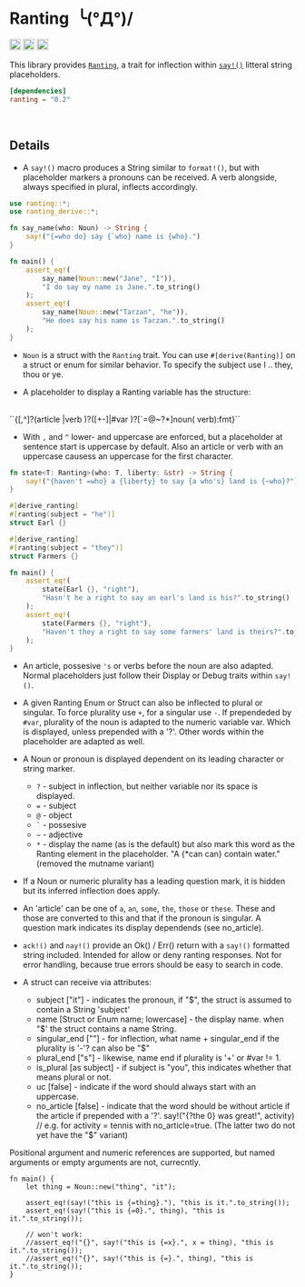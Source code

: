 Ranting&ensp;╰(°Д°)/
==========================

[<img alt="github" src="https://img.shields.io/badge/github-RoelKluin/ranting-8da0cb?style=for-the-badge&labelColor=555555&logo=github" height="20">](https://github.com/RoelKluin/ranting.rs)
[<img alt="crates.io" src="https://img.shields.io/crates/v/ranting.svg?style=for-the-badge&color=fc8d62&logo=rust" height="20">](https://crates.io/crates/ranting)
[<img alt="docs.rs" src="https://img.shields.io/badge/docs.rs-ranting-66c2a5?style=for-the-badge&labelColor=555555&logo=docs.rs" height="20">](https://docs.rs/ranting/0.2.0/ranting/)

This library provides [`Ranting`](https://docs.rs/ranting/0.2.0/ranting/trait.Ranting.html), a trait for inflection within [`say!()`](https://docs.rs/ranting_derive/0.2.0/ranting_derive/macro.say.html) litteral string placeholders.

```toml
[dependencies]
ranting = "0.2"
```

<br>

## Details

- A `say!()` macro produces a String similar to `format!()`, but with placeholder markers a pronouns can be
  received. A verb alongside, always specified in plural, inflects accordingly.

```rust
use ranting::*;
use ranting_derive::*;

fn say_name(who: Noun) -> String {
    say!("{=who do} say {`who} name is {who}.")
}

fn main() {
    assert_eq!(
        say_name(Noun::new("Jane", "I")),
        "I do say my name is Jane.".to_string()
    );
    assert_eq!(
        say_name(Noun::new("Tarzan", "he")),
        "He does say his name is Tarzan.".to_string()
    );
}
```

- `Noun` is a struct with the `Ranting` trait. You can use `#[derive(Ranting)]` on a struct or enum for similar
  behavior. To specify the subject use I .. they, thou or ye.

- A placeholder to display a Ranting variable has the structure:
<br>
  ``{[,^]?(article |verb )?([+-]|#var )?[`=@~?*]noun( verb):fmt}``
<br>

- With `,` and `^` lower- and uppercase are enforced, but a placeholder at sentence start is uppercase by default.
  Also an article or verb with an uppercase causess an uppercase for the first character.

```rust
fn state<T: Ranting>(who: T, liberty: &str) -> String {
    say!("{haven't =who} a {liberty} to say {a who's} land is {~who}?")
}

#[derive_ranting]
#[ranting(subject = "he")]
struct Earl {}

#[derive_ranting]
#[ranting(subject = "they")]
struct Farmers {}

fn main() {
    assert_eq!(
        state(Earl {}, "right"),
        "Hasn't he a right to say an earl's land is his?".to_string()
    );
    assert_eq!(
        state(Farmers {}, "right"),
        "Haven't they a right to say some farmers' land is theirs?".to_string()
    );
}
```

- An article, possesive `'s` or verbs before the noun are also adapted. Normal placeholders just follow their Display or
  Debug traits within `say!()`.

- A given Ranting Enum or Struct can also be inflected to plural or singular. To force plurality use `+`, for a singular
  use `-`. If prependeded by `#var`, plurality of the noun is adapted to the numeric variable var. Which is displayed,
  unless prepended with a '?'. Other words within the placeholder are adapted as well.

- A Noun or pronoun is displayed dependent on its leading character or string marker.
  * `?` - subject in inflection, but neither variable nor its space is displayed.
  * `=` - subject
  * `@` - object
  * `` ` `` - possesive
  * `~` - adjective
  * `*` - display the name (as is the default) but also mark this word as the Ranting element in the placeholder.
          "A {*can can} contain water."
  (removed the mutname variant)

- If a Noun or numeric plurality has a leading question mark, it is hidden but its inferred inflection does apply.

- An 'article' can be one of `a`, `an`, `some`, `the`, `those` or `these`. These and those are converted to
  this and that if the pronoun is singular. A question mark indicates its display dependends (see no_article).

- `ack!()` and `nay!()` provide an Ok() / Err() return with a `say!()` formatted string included. Intended for allow or
  deny ranting responses. Not for error handling, because true errors should be easy to search in code.

- A struct can receive via attributes:  
  * subject ["it"] - indicates the pronoun, if "$", the struct is assumed to contain a String 'subject'
  * name [Struct or Enum name; lowercase] - the display name. when "$' the struct contains a name String.
  * singular_end [""] - for inflection, what name + singular_end if the plurality is '-'? can also be "$"
  * plural_end ["s"] - likewise, name end if plurality is '+' or #var != 1.
  * is_plural [as subject] - if subject is "you", this indicates whether that means plural or not.
  * uc [false] - indicate if the word should always start with an uppercase.
  * no_article [false] - indicate that the word should be without article if the article if prepended with a '?'.
    say!("{?the 0} was great!", activity) // e.g. for activity = tennis with no_article=true.
    (The latter two do not yet have the "$" variant)

Positional argument and numeric references are supported, but named arguments or empty arguments are not, currecntly.
```
fn main() {
    let thing = Noun::new("thing", "it");

    assert_eq!(say!("this is {=thing}."), "this is it.".to_string());
    assert_eq!(say!("this is {=0}.", thing), "this is it.".to_string());

    // won't work:
    //assert_eq!("{}", say!("this is {=x}.", x = thing), "this is it.".to_string());
    //assert_eq!("{}", say!("this is {=}.", thing), "this is it.".to_string());
}
```
